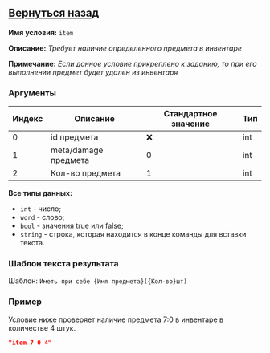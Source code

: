 [Вернуться назад](./about.md)
----------

**Имя условия:** `item`

**Описание:** *Требует наличие определенного предмета в инвентаре*

**Примечание:** *Если данное условие прикреплено к заданию, то при его выполнении предмет будет удален из инвентаря*

### Аргументы
Индекс | Описание | Стандартное значение | Тип
--- | --- | --- | ---
0 | id предмета | ❌ | int
1 | meta/damage предмета | 0 | int
2 | Кол-во предмета | 1 | int

**Все типы данных:**
- `int` - число; 
- `word` - слово; 
- `bool` - значения true или false; 
- `string` - строка, которая находится в конце команды для вставки текста.

### Шаблон текста результата
Шаблон: `Иметь при себе {Имя предмета}({Кол-во}шт)`

### Пример
Условие ниже проверяет наличие предмета 7:0 в инвентаре в количестве 4 штук.
```json
"item 7 0 4"
```
